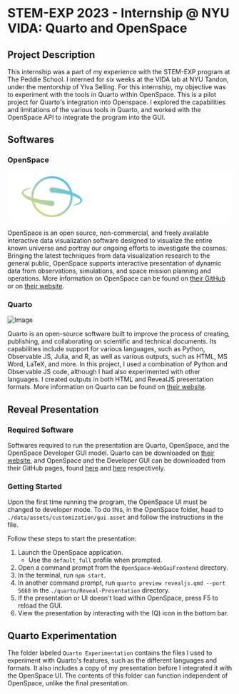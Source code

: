 # STEM-EXP 2023 - Internship @ NYU VIDA: Quarto and OpenSpace

## Project Description

This internship was a part of my experience with the STEM-EXP program at The Peddie School. I interned for six weeks at the VIDA lab at NYU Tandon, under the mentorship of Ylva Selling. For this internship, my objective was to experiment with the tools in Quarto within OpenSpace. This is a pilot project for Quarto's integration into Openspace. I explored the capabilities and limitations of the various tools in Quarto, and worked with the OpenSpace API to integrate the program into the GUI.

## Softwares

### OpenSpace
![Image](https://raw.githubusercontent.com/OpenSpace/OpenSpace/master/data/openspace-horiz-logo-crop.png)

OpenSpace is an open source, non-commercial, and freely available interactive data visualization software designed to visualize the entire known universe and portray our ongoing efforts to investigate the cosmos. Bringing the latest techniques from data visualization research to the general public, OpenSpace supports interactive presentation of dynamic data from observations, simulations, and space mission planning and operations. More information on OpenSpace can be found on [their GitHub](https://github.com/OpenSpace/OpenSpace) or on [their website](https://www.openspaceproject.com/).

### Quarto

![Image](https://quarto.org/quarto.png)

Quarto is an open-source software built to improve the process of creating, publishing, and collaborating on scientific and technical documents. Its capabilities include support for various languages, such as Python, Observable JS, Julia, and R, as well as various outputs, such as HTML, MS Word, LaTeX, and more. In this project, I used a combination of Python and Observable JS code, although I had also experimented with other languages. I created outputs in both HTML and RevealJS presentation formats. More information on Quarto can be found on [their website](https://quarto.org/about.html).


## Reveal Presentation

### Required Software

Softwares required to run the presentation are Quarto, OpenSpace, and the OpenSpace Developer GUI model. Quarto can be downloaded on [their website](https://quarto.org/about.html), and OpenSpace and the Developer GUI can be downloaded from their GitHub pages, found [here](https://github.com/OpenSpace/OpenSpace "OpenSpace") and [here](https://github.com/OpenSpace/OpenSpace-WebGuiFrontend "OpenSpace-WebGuiFrontend") respectively.

### Getting Started

Upon the first time running the program, the OpenSpace UI must be changed to developer mode. To do this, in the OpenSpace folder, head to `./data/assets/customization/gui.asset` and follow the instructions in the file.

Follow these steps to start the presentation:

1. Launch the OpenSpace application.
    - Use the `default_full` profile when prompted.
2. Open a command prompt from the `OpenSpace-WebGuiFrontend` directory.
3. In the terminal, run `npm start`.
4. In another command prompt, run `quarto preview revealjs.qmd --port 5668` in the `./quarto/Reveal-Presentation` directory.
5. If the presentation or UI doesn't load within OpenSpace, press F5 to reload the GUI.
6. View the presentation by interacting with the (Q) icon in the bottom bar.

## Quarto Experimentation

The folder labeled `Quarto Experimentation` contains the files I used to experiment with Quarto's features, such as the different languages and formats. It also includes a copy of my presentation before I integrated it with the OpenSpace UI. The contents of this folder can function independent of OpenSpace, unlike the final presentation.
